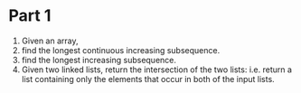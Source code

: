 Part 1
======

1. Given an array,
  1. find the longest continuous increasing subsequence.
  2. find the longest increasing subsequence.
2. Given two linked lists, return the intersection of the two lists: i.e. return a list containing only the elements that occur in both of the input lists.


